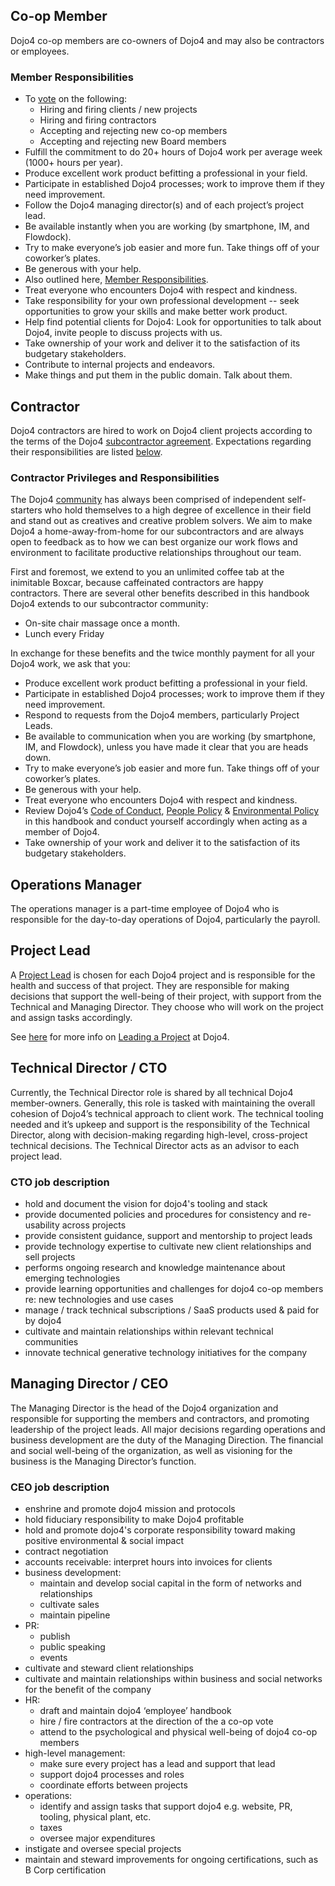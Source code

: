 ## Co-op Member

Dojo4 co-op members are co-owners of Dojo4 and may also be contractors
or employees.

### Member Responsibilities

  - To [vote](https://dojo4.bit.ai/docs/LnTgjNDuk0kMvI1A) on the
    following:
      - Hiring and firing clients / new projects
      - Hiring and firing contractors
      - Accepting and rejecting new co-op members
      - Accepting and rejecting new Board members
  - Fulfill the commitment to do 20+ hours of Dojo4 work per average
    week (1000+ hours per year).
  - Produce excellent work product befitting a professional in your
    field.
  - Participate in established Dojo4 processes; work to improve them if
    they need improvement.
  - Follow the Dojo4 managing director(s) and of each project’s project
    lead.
  - Be available instantly when you are working (by smartphone, IM, and
    Flowdock).
  - Try to make everyone’s job easier and more fun. Take things off of
    your coworker’s plates. 
  - Be generous with your help.
  - Also outlined here, [Member
    Responsibilities](https://dojo4.bit.ai/docs/r8zGcImHW08upb5i).
  - Treat everyone who encounters Dojo4 with respect and kindness.
  - Take responsibility for your own professional development -- seek
    opportunities to grow your skills and make better work product. 
  - Help find potential clients for Dojo4: Look for opportunities to
    talk about Dojo4, invite people to discuss projects with us.
  - Take ownership of your work and deliver it to the satisfaction of
    its budgetary stakeholders.
  - Contribute to internal projects and endeavors.
  - Make things and put them in the public domain. Talk about them.

  

## Contractor

Dojo4 contractors are hired to work on Dojo4 client projects according
to the terms of the Dojo4 [subcontractor
agreement](https://dojo4.bit.ai/docs/11MZ7lkOcCX98MDF). Expectations
regarding their responsibilities are listed
[below](https://docs.google.com/document/d/1YTMvBKnfR7WzJ-ZIiiwaJkyiqNpTYh8GBVP7DLTE1FE/edit#heading=h.ndsnvimy1s4p). 

### Contractor Privileges and Responsibilities

The Dojo4 [community](https://dojo4.bit.ai/docs/PrDevHsnFoQV5OWF) has
always been comprised of independent self-starters who hold themselves
to a high degree of excellence in their field and stand out as creatives
and creative problem solvers. We aim to make Dojo4 a home-away-from-home
for our subcontractors and are always open to feedback as to how we can
best organize our work flows and environment to facilitate productive
relationships throughout our team.

First and foremost, we extend to you an unlimited coffee tab at the
inimitable Boxcar, because caffeinated contractors are happy
contractors. There are several other benefits described in this handbook
Dojo4 extends to our subcontractor community:

  - On-site chair massage once a month. 
  - Lunch every Friday    

In exchange for these benefits and the twice monthly payment for all
your Dojo4 work, we ask that you:

  - Produce excellent work product befitting a professional in your
    field.
  - Participate in established Dojo4 processes; work to improve them if
    they need improvement.
  - Respond to requests from the Dojo4 members, particularly Project
    Leads.
  - Be available to communication when you are working (by smartphone,
    IM, and Flowdock), unless you have made it clear that you are heads
    down.
  - Try to make everyone’s job easier and more fun. Take things off of
    your coworker’s plates. 
  - Be generous with your help.
  - Treat everyone who encounters Dojo4 with respect and kindness.
  - Review Dojo4’s [Code of
    Conduct](https://dojo4.bit.ai/docs/qXPJTssdWP82G566), [People
    Policy](https://dojo4.bit.ai/docs/L2BuELIUsfyqJ6UA) & [Environmental
    Policy](https://dojo4.bit.ai/docs/uEZTcyoPNevWmuos) in this handbook
    and conduct yourself accordingly when acting as a member of Dojo4.
  - Take ownership of your work and deliver it to the satisfaction of
    its budgetary stakeholders. 

  

## Operations Manager

The operations manager is a part-time employee of Dojo4 who is
responsible for the day-to-day operations of Dojo4, particularly the
payroll. 

## Project Lead

A [Project Lead](https://dojo4.bit.ai/docs/9Kubq1l8gSQuMzjn) is chosen
for each Dojo4 project and is responsible for the health and success of
that project. They are responsible for making decisions that support the
well-being of their project, with support from the Technical and
Managing Director. They choose who will work on the project and assign
tasks accordingly. 

See [here](https://dojo4.bit.ai/docs/9Kubq1l8gSQuMzjn) for more info on
[Leading a Project](https://dojo4.bit.ai/docs/9Kubq1l8gSQuMzjn) at
Dojo4.

## Technical Director / CTO

Currently, the Technical Director role is shared by all technical Dojo4
member-owners. Generally, this role is tasked with maintaining the
overall cohesion of Dojo4’s technical approach to client work. The
technical tooling needed and it’s upkeep and support is the
responsibility of the Technical Director, along with decision-making
regarding high-level, cross-project technical decisions. The Technical
Director acts as an advisor to each project lead.  

### CTO job description

  - hold and document the vision for dojo4's tooling and stack
  - provide documented policies and procedures for consistency and
    re-usability across projects
  - provide consistent guidance, support and mentorship to project leads
  - provide technology expertise to cultivate new client relationships
    and sell projects
  - performs ongoing research and knowledge maintenance about emerging
    technologies
  - provide learning opportunities and challenges for dojo4 co-op
    members re: new technologies and use cases
  - manage / track technical subscriptions / SaaS products used & paid
    for by dojo4
  - cultivate and maintain relationships within relevant technical
    communities
  - innovate technical generative technology initiatives for the company

  

## Managing Director / CEO

The Managing Director is the head of the Dojo4 organization and
responsible for supporting the members and contractors, and promoting
leadership of the project leads. All major decisions regarding
operations and business development are the duty of the Managing
Direction. The financial and social well-being of the organization, as
well as visioning for the business is the Managing Director’s function.

### CEO job description

  - enshrine and promote dojo4 mission and protocols
  - hold fiduciary responsibility to make Dojo4 profitable
  - hold and promote dojo4's corporate responsibility toward making
    positive environmental & social impact
  - contract negotiation
  - accounts receivable: interpret hours into invoices for clients
  - business development:
      - maintain and develop social capital in the form of networks and
        relationships
      - cultivate sales
      - maintain pipeline
  - PR:
      - publish
      - public speaking
      - events
  - cultivate and steward client relationships
  - cultivate and maintain relationships within business and social
    networks for the benefit of the company
  - HR:
      - draft and maintain dojo4 ‘employee’ handbook
      - hire / fire contractors at the direction of the a co-op vote
      - attend to the psychological and physical well-being of dojo4
        co-op members
  - high-level management:
      - make sure every project has a lead and support that lead
      - support dojo4 processes and roles
      - coordinate efforts between projects
  - operations:
      - identify and assign tasks that support dojo4 e.g. website, PR,
        tooling, physical plant, etc.
      - taxes
      - oversee major expenditures
  - instigate and oversee special projects
  - maintain and steward improvements for ongoing certifications, such
    as B Corp certification
